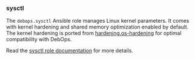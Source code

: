 ### sysctl

The `debops.sysctl` Ansible role manages Linux kernel parameters. It
comes with kernel hardening and shared memory optimization enabled by
default. The kernel hardening is ported from
[hardening.os-hardening](https://github.com/hardening-io/ansible-os-hardening)
for optimal compatibility with DebOps.

Read the [sysctl role documentation](https://docs.debops.org/en/master/ansible/roles/sysctl/) for more details.
